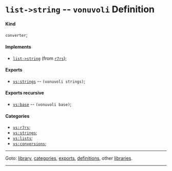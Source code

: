 

<a id='definition__vonuvoli__list-_3e_string'></a>

# `list->string` -- `vonuvoli` Definition


<a id='definition__vonuvoli__list-_3e_string__kind'></a>

#### Kind

`converter`;


<a id='definition__vonuvoli__list-_3e_string__implements'></a>

#### Implements

 * [`list->string`](../../r7rs/definitions/list-_3e_string.md#definition__r7rs__list-_3e_string) (from [`r7rs`](../../r7rs/_index.md#library__r7rs));


<a id='definition__vonuvoli__list-_3e_string__exports'></a>

#### Exports

 * [`vs:strings`](../../vonuvoli/exports/vs_3a_strings.md#export__vonuvoli__vs_3a_strings) -- `(vonuvoli strings)`;


<a id='definition__vonuvoli__list-_3e_string__exports-recursive'></a>

#### Exports recursive

 * [`vs:base`](../../vonuvoli/exports/vs_3a_base.md#export__vonuvoli__vs_3a_base) -- `(vonuvoli base)`;


<a id='definition__vonuvoli__list-_3e_string__categories'></a>

#### Categories

 * [`vs:r7rs`](../../vonuvoli/categories/vs_3a_r7rs.md#category__vonuvoli__vs_3a_r7rs);
 * [`vs:strings`](../../vonuvoli/categories/vs_3a_strings.md#category__vonuvoli__vs_3a_strings);
 * [`vs:lists`](../../vonuvoli/categories/vs_3a_lists.md#category__vonuvoli__vs_3a_lists);
 * [`vs:conversions`](../../vonuvoli/categories/vs_3a_conversions.md#category__vonuvoli__vs_3a_conversions);

----

Goto: [library](../../vonuvoli/_index.md#library__vonuvoli), [categories](../../vonuvoli/categories/_index.md#toc__vonuvoli__categories), [exports](../../vonuvoli/exports/_index.md#toc__vonuvoli__exports), [definitions](../../vonuvoli/definitions/_index.md#toc__vonuvoli__definitions), other [libraries](../../_libraries.md#toc__libraries).

----

